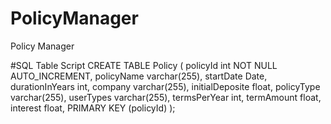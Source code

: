 # PolicyManager
Policy Manager 

#SQL Table Script 
CREATE TABLE Policy (
    policyId int NOT NULL AUTO_INCREMENT,
    policyName varchar(255),
    startDate Date,
    durationInYears int,
	company varchar(255),
	initialDeposite float,
	policyType varchar(255),
	userTypes varchar(255),
	termsPerYear int,
	termAmount float,
	interest float,
    PRIMARY KEY (policyId)
);